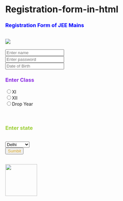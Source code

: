 # Registration-form-in-html
<!DOCTYPE html>
<html>
<head>
<title> Registration form </title>
<body>
<form>
    <form action ="/action.php">
        <h3 style = "color:blue;">Registration Form of JEE Mains</h3>
        <br>     
    <img src ="https://img.collegepravesh.com/2015/09/NTA-Logo.png">
    <br>
    <br>
    <input type = "text" placeholder="Enter name" height="10" style="color:red;">
    <br>
    <input type = "password"  placeholder ="Enter password" height="10" style="color:blue;">
    <br>
    <input type = "number"    placeholder ="Date of Birth" height="10" style ="color:orangered;">  
    <br>
    <label for = "id1">
        <h3 style="color:blueviolet;"> Enter Class </h3>
        <input type ="radio"value ="Class XI"name = "Class"id="id1"height="5">XI
        <br>    
        <input type ="radio"value ="CLASS XII"name ="Class"id = "id1"height="5">XII
        <br>
        <input type = "radio"value = "Drop year"name = "Drop year"id = "id1"height="5">Drop Year
        <br>
    </label>
    <br>
    <br>
    <h3 style = "color:yellowgreen;">Enter state</h3>
    <br>
    <select name ="City"id ="city" height ="5">
        <br>
        <option value ="Delhi" style = "color:blue;">Delhi</option>  
        <option value ="Mumbai" style = "color:green;">Mumbai</option>  
        <option value ="Chennai" style = "color:yellow;">Chennai</option>  
        <option value ="Banglore" style = "color:palevioletred;">Banglore</option>  
        <option value ="Punjab" style = "color:red;">Punjab</option>
    </select>
    <br>
   <input type ="button" value = "Sumbit" height ="3" style="color:goldenrod;" > 
   </form>
   <br>
   <img src ="https://i.pinimg.com/originals/8c/e7/34/8ce734235905e65eff1ec376b59d483b.jpg" height="100">
</body>
</html>
   
